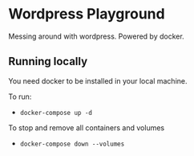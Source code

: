# Wordpress Playground

Messing around with wordpress. Powered by docker.

## Running locally

You need docker to be installed in your local machine.

To run:

- `docker-compose up -d`

To stop and remove all containers and volumes

- `docker-compose down --volumes`
